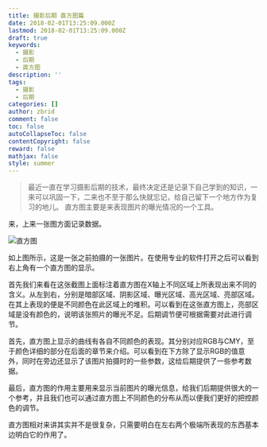 ```yaml
---
title: 摄影后期 直方图篇
date: 2018-02-01T13:25:09.000Z
lastmod: 2018-02-01T13:25:09.000Z
draft: true
keywords:
  - 摄影
  - 后期
  - 直方图
description: ''
tags:
  - 摄影
  - 后期
categories: []
author: zbrid
comment: false
toc: false
autoCollapseToc: false
contentCopyright: false
reward: false
mathjax: false
style: summer
---
```

> 最近一直在学习摄影后期的技术，最终决定还是记录下自己学到的知识，一来可以巩固一下，二来也不至于那么快就忘记，给自己留下一个地方作为复习的地儿。
直方图主要是来表现图片的曝光情况的一个工具。


<!--more-->

来，上来一张图方面记录数据。

![直方图](http://image.zbrid.com/%E7%9B%B4%E6%96%B9%E5%9B%BE.png)


如上图所示，这是一张之前拍摄的一张图片。在使用专业的软件打开之后可以看到右上角有一个直方图的显示。


首先我们来看在这张截图上面标注着直方图在X轴上不同区域上所表现出来不同的含义。从左到右，分别是暗部区域、阴影区域、曝光区域、高光区域、亮部区域。在其上表现的便是不同颜色在此区域上的堆积。可以看到在这张直方图上，亮部区域是没有颜色的，说明该张照片的曝光不足。后期调节便可根据需要对此进行调节。


首先，直方图上显示的曲线有各自不同颜色的表现。其分别对应RGB与CMY，至于颜色详细的部分在后面的章节来介绍。可以看到在下方除了显示RGB的值意外，同时在旁边还显示了该图片拍摄时的一些参数，这给后期提供了一些参考数据。

最后，直方图的作用主要用来显示当前图片的曝光信息，给我们后期提供很大的一个参考，并且我们也可以通过直方图上不同颜色的分布从而以便我们更好的把控颜色的调节。

直方图相对来讲其实并不是很复杂，只需要明白在左右两个极端所表现的东西基本边明白它的作用了。